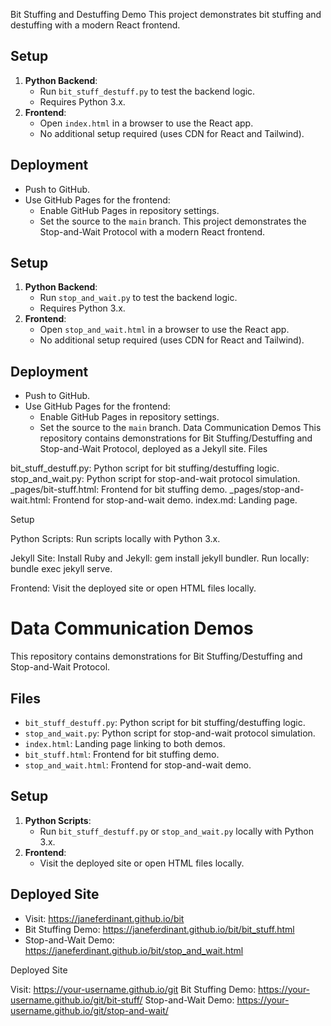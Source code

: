Bit Stuffing and Destuffing Demo
 This project demonstrates bit stuffing and destuffing with a modern React frontend.

 ## Setup
 1. **Python Backend**:
    - Run `bit_stuff_destuff.py` to test the backend logic.
    - Requires Python 3.x.
 2. **Frontend**:
    - Open `index.html` in a browser to use the React app.
    - No additional setup required (uses CDN for React and Tailwind).

 ## Deployment
 - Push to GitHub.
 - Use GitHub Pages for the frontend:
   - Enable GitHub Pages in repository settings.
   - Set the source to the `main` branch.
 This project demonstrates the Stop-and-Wait Protocol with a modern React frontend.

 ## Setup
 1. **Python Backend**:
    - Run `stop_and_wait.py` to test the backend logic.
    - Requires Python 3.x.
 2. **Frontend**:
    - Open `stop_and_wait.html` in a browser to use the React app.
    - No additional setup required (uses CDN for React and Tailwind).

 ## Deployment
 - Push to GitHub.
 - Use GitHub Pages for the frontend:
   - Enable GitHub Pages in repository settings.
   - Set the source to the `main` branch.
Data Communication Demos
   This repository contains demonstrations for Bit Stuffing/Destuffing and Stop-and-Wait Protocol, deployed as a Jekyll site.
Files

bit_stuff_destuff.py: Python script for bit stuffing/destuffing logic.
stop_and_wait.py: Python script for stop-and-wait protocol simulation.
_pages/bit-stuff.html: Frontend for bit stuffing demo.
_pages/stop-and-wait.html: Frontend for stop-and-wait demo.
index.md: Landing page.

Setup

Python Scripts:
Run scripts locally with Python 3.x.


Jekyll Site:
Install Ruby and Jekyll: gem install jekyll bundler.
Run locally: bundle exec jekyll serve.


Frontend:
Visit the deployed site or open HTML files locally.
# Data Communication Demos

This repository contains demonstrations for Bit Stuffing/Destuffing and Stop-and-Wait Protocol.

## Files
- `bit_stuff_destuff.py`: Python script for bit stuffing/destuffing logic.
- `stop_and_wait.py`: Python script for stop-and-wait protocol simulation.
- `index.html`: Landing page linking to both demos.
- `bit_stuff.html`: Frontend for bit stuffing demo.
- `stop_and_wait.html`: Frontend for stop-and-wait demo.

## Setup
1. **Python Scripts**:
   - Run `bit_stuff_destuff.py` or `stop_and_wait.py` locally with Python 3.x.
2. **Frontend**:
   - Visit the deployed site or open HTML files locally.

## Deployed Site
- Visit: https://janeferdinant.github.io/bit
- Bit Stuffing Demo: https://janeferdinant.github.io/bit/bit_stuff.html
- Stop-and-Wait Demo: https://janeferdinant.github.io/bit/stop_and_wait.html



Deployed Site

Visit: https://your-username.github.io/git
Bit Stuffing Demo: https://your-username.github.io/git/bit-stuff/
Stop-and-Wait Demo: https://your-username.github.io/git/stop-and-wait/


